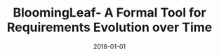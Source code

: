 ---
title: "BloomingLeaf- A Formal Tool for Requirements Evolution over Time"
collection: publications
permalink: /publication/2018-BloomingLeaf-A-Formal-Tool-for-Requirements-Evolution-over-Time
excerpt: Alicia Grubb, Marsha Chechik
date: 2018-01-01
venue: 'Proceedings of the IEEE 26th International Requirements Engineering Conference RE- Posters & Tool Demos'
citation: ' Alicia Grubb,  Marsha Chechik, "BloomingLeaf- A Formal Tool for Requirements Evolution over Time." Proceedings of the IEEE 26th International Requirements Engineering Conference RE- Posters & Tool Demos, 2018.'
---